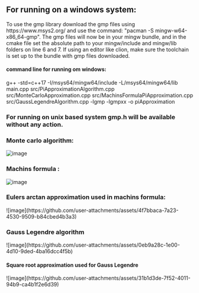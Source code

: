 <h2>For running on a windows system:</h2>
To use the gmp library download the gmp files using https://www.msys2.org/ and use the command: "pacman -S mingw-w64-x86_64-gmp". The gmp files will now be in your mingw bundle, and in the cmake file set the absolute path to your mingw/include and mingw/lib folders on line 6 and 7. If using an editor like clion, make sure the toolchain is set up to the bundle with gmp files downloaded.

<h4>command line for running om windows:</h4>
g++ -std=c++17 -I/msys64/mingw64/include -L/msys64/mingw64/lib main.cpp src/PiApproximationAlgorithm.cpp src/MonteCarloApproximation.cpp src/MachinsFormulaPiApproximation.cpp src/GaussLegendreAlgorithm.cpp -lgmp -lgmpxx -o piApproximation
<h3>For running on unix based system gmp.h will be available without any action.</h3>

<h3>Monte carlo algorithm:</h3>

![image](https://github.com/user-attachments/assets/c9b02bde-339f-42e2-9f47-209e31c25f9b)

<h3>Machins formula :</h3>

![image](https://github.com/user-attachments/assets/17842720-39b5-4188-ae9e-e0121cbe2cd7)

<h3>Eulers arctan approximation used in machins formula:</h3>
![image](https://github.com/user-attachments/assets/4f7bbaca-7a23-4530-9509-b84cbed4b3a3)

<h3>Gauss Legendre algorithm</h3>
![image](https://github.com/user-attachments/assets/0eb9a28c-1e00-4d10-9ded-4ba16dcc4f5b)
<h4>Square root approximation used for Gauss Legendre</h4>
![image](https://github.com/user-attachments/assets/31b1d3de-7f52-4011-94b9-ca4b1f2e6d39)

